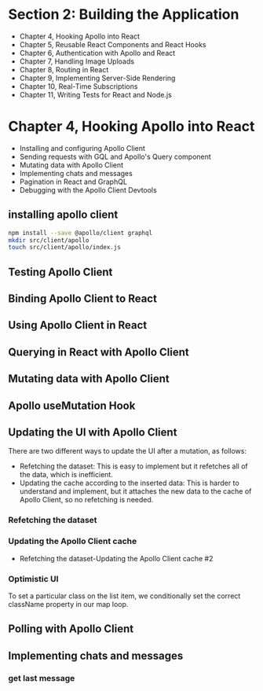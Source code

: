 # Section 2: Building the Application
- Chapter 4, Hooking Apollo into React
- Chapter 5, Reusable React Components and React Hooks
- Chapter 6, Authentication with Apollo and React
- Chapter 7, Handling Image Uploads
- Chapter 8, Routing in React
- Chapter 9, Implementing Server-Side Rendering
- Chapter 10, Real-Time Subscriptions
- Chapter 11, Writing Tests for React and Node.js

# Chapter 4, Hooking Apollo into React
-  Installing and configuring Apollo Client
-  Sending requests with GQL and Apollo's Query component
-  Mutating data with Apollo Client
-  Implementing chats and messages
-  Pagination in React and GraphQL
-  Debugging with the Apollo Client Devtools

## installing apollo client 
```sh
npm install --save @apollo/client graphql
mkdir src/client/apollo
touch src/client/apollo/index.js
```

## Testing Apollo Client
## Binding Apollo Client to React
## Using Apollo Client in React
## Querying in React with Apollo Client

## Mutating data with Apollo Client
## Apollo useMutation Hook
## Updating the UI with Apollo Client
There are two different ways to update the UI after a mutation, as follows:
- Refetching the dataset: This is easy to implement but it refetches all of the data,
which is inefficient.
- Updating the cache according to the inserted data: This is harder to understand
and implement, but it attaches the new data to the cache of Apollo Client, so no
refetching is needed.

### Refetching the dataset
### Updating the Apollo Client cache
- Refetching the dataset-Updating the Apollo Client cache #2

### Optimistic UI
To set a particular class on the list item, we conditionally set the correct className
property in our map loop.

## Polling with Apollo Client

## Implementing chats and messages
### get last message
